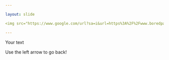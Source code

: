 ```yaml
---

layout: slide

<img src="https://www.google.com/url?sa=i&url=https%3A%2F%2Fwww.boredpanda.com%2Ffunny-dancing-cats%2F&psig=AOvVaw3owN8s3-2XmEIxxC-I5vWw&ust=1597162326823000&source=images&cd=vfe&ved=0CAIQjRxqFwoTCMDBt7yDkesCFQAAAAAdAAAAABAD" alt="Girl in a jacket">

---
```


Your text

Use the left arrow to go back!
